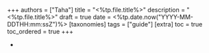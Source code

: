 +++
authors = ["Taha"]
title = "<%tp.file.title%>"
description = "<%tp.file.title%>"
draft = true
date = <%tp.date.now("YYYY-MM-DDTHH:mm:ssZ")%>
[taxonomies]
tags = ["guide"]
[extra]
toc = true
toc_ordered = true
+++

-
